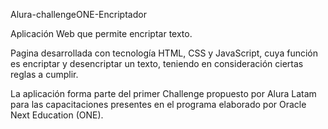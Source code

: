 Alura-challengeONE-Encriptador

Aplicación Web que permite encriptar texto.

Pagina desarrollada con tecnología HTML, CSS y JavaScript, cuya función es encriptar y desencriptar un texto, teniendo en consideración ciertas reglas a cumplir.

La aplicación forma parte del primer Challenge propuesto por Alura Latam para las capacitaciones presentes en el programa elaborado por Oracle Next Education (ONE).
